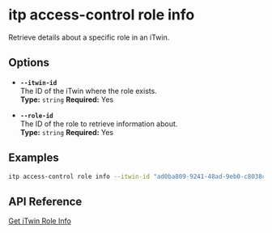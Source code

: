 # itp access-control role info

Retrieve details about a specific role in an iTwin.

## Options

- **`--itwin-id`**  
  The ID of the iTwin where the role exists.  
  **Type:** `string` **Required:** Yes

- **`--role-id`**  
  The ID of the role to retrieve information about.  
  **Type:** `string` **Required:** Yes

## Examples

```bash
itp access-control role info --itwin-id "ad0ba809-9241-48ad-9eb0-c8038c1a1d51" --role-id "role1-id"
```

## API Reference

[Get iTwin Role Info](https://developer.bentley.com/apis/access-control-v2/operations/get-itwin-role/)
